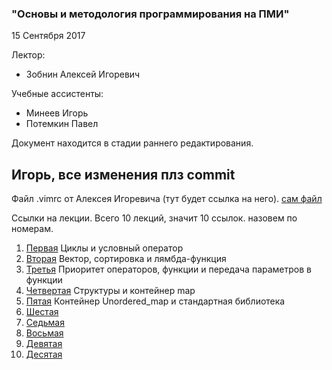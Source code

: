 ### "Основы и методология программирования на ПМИ"

15 Сентября 2017

Лектор:

* Зобнин Алексей Игоревич

Учебные ассистенты:

 * Минеев Игорь
 * Потемкин Павел

Документ находится в стадии раннего редактирования. 
## Игорь, все изменения плз commit

Файл .vimrc от Алексея Игоревича (тут будет ссылка на него). [сам файл](/New_lections/.vimrc/)

Ссылки на лекции. Всего 10 лекций, значит 10 ссылок. назовем по номерам.

1. [Первая](/New_lections/First_lection.md/) Циклы и условный оператор
2. [Вторая](/New_lections/Second_lection.md/) Вектор, сортировка и лямбда-функция
3. [Третья](/New_lections/Third_lection.md/) Приоритет операторов, функции и передача параметров в функции
4. [Четвертая](/New_lections/Fourth_lection.md/) Структуры и контейнер map
5. [Пятая](/New_lections/Fifth_lection.md/) Контейнер Unordered_map и стандартная библиотека
6. [Шестая](/New_lections/Sixth_lection.md/)
7. [Седьмая](/New_lections/Seventh_lection.md/)
8. [Восьмая](/New_lections/Eighth_lection.md/)
9. [Девятая](/New_lections/Nineth_lection.md/)
10. [Десятая](/New_lections/Tenth_lection.md/)